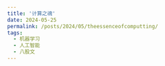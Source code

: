 ```yaml
---
title: '计算之魂'
date: 2024-05-25
permalink: /posts/2024/05/theessenceofcomputting/
tags:
  - 机器学习
  - 人工智能
  - 八股文
---
```

